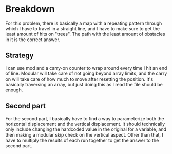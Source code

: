 # Breakdown

For this problem, there is basically a map with a repeating pattern through which I have to travel in a straight line, and I have to make sure to get the least amount of hits on "trees". The path with the least amount of obstacles in it is the correct answer.

## Strategy

I can use mod and a carry-on counter to wrap around every time I hit an end of line. Modular will take care of not going beyond array limits, and the carry on will take care of how much to move after resetting the position. It's basically traversing an array, but just doing this as I read the file should be enough.

## Second part

For the second part, I basically have to find a way to parameterize both the horizontal displacement and the vertical displacement. It should technically only include changing the hardcoded value in the original for a variable, and then making a modular skip check on the vertical aspect. Other than that, I have to multiply the results of each run together to get the answer to the second part.
